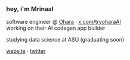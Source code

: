 ### hey, i'm Mrinaal

software engineer @ [Ohara](https://ohara.ai) · [x.com/tryoharaAI](https://x.com/tryoharaAI)  
working on their AI codegen app builder

studying data science at ASU (graduating soon)

[website](https://aroramrinaal.com) · [twitter](https://x.com/aroramri)
